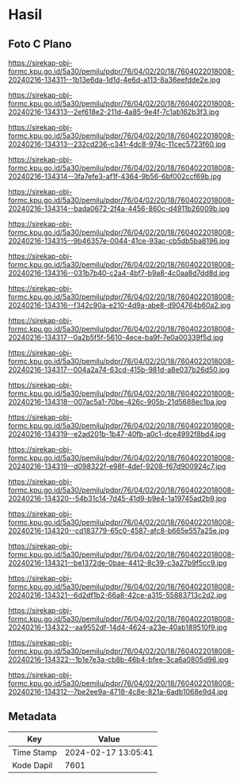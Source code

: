 # Hasil

## Foto C Plano

https://sirekap-obj-formc.kpu.go.id/5a30/pemilu/pdpr/76/04/02/20/18/7604022018008-20240216-134311--1b13e6da-1d1d-4e6d-a113-8a36eefdde2e.jpg

https://sirekap-obj-formc.kpu.go.id/5a30/pemilu/pdpr/76/04/02/20/18/7604022018008-20240216-134313--2ef618e2-211d-4a85-9e4f-7c1ab162b3f3.jpg

https://sirekap-obj-formc.kpu.go.id/5a30/pemilu/pdpr/76/04/02/20/18/7604022018008-20240216-134313--232cd236-c341-4dc8-974c-11cec5723f60.jpg

https://sirekap-obj-formc.kpu.go.id/5a30/pemilu/pdpr/76/04/02/20/18/7604022018008-20240216-134314--3fa7efe3-af1f-4364-9b56-6bf002ccf69b.jpg

https://sirekap-obj-formc.kpu.go.id/5a30/pemilu/pdpr/76/04/02/20/18/7604022018008-20240216-134314--bada0672-2f4a-4456-860c-d4911b26009b.jpg

https://sirekap-obj-formc.kpu.go.id/5a30/pemilu/pdpr/76/04/02/20/18/7604022018008-20240216-134315--9b46357e-0044-41ce-93ac-cb5db5ba8196.jpg

https://sirekap-obj-formc.kpu.go.id/5a30/pemilu/pdpr/76/04/02/20/18/7604022018008-20240216-134316--031b7b40-c2a4-4bf7-b9a8-4c0aa8d7dd8d.jpg

https://sirekap-obj-formc.kpu.go.id/5a30/pemilu/pdpr/76/04/02/20/18/7604022018008-20240216-134316--f342c90a-e210-4d9a-abe8-d904764b60a2.jpg

https://sirekap-obj-formc.kpu.go.id/5a30/pemilu/pdpr/76/04/02/20/18/7604022018008-20240216-134317--0a2b5f5f-5610-4ece-ba9f-7e0a00339f5d.jpg

https://sirekap-obj-formc.kpu.go.id/5a30/pemilu/pdpr/76/04/02/20/18/7604022018008-20240216-134317--004a2a74-63cd-415b-981d-a8e037b26d50.jpg

https://sirekap-obj-formc.kpu.go.id/5a30/pemilu/pdpr/76/04/02/20/18/7604022018008-20240216-134318--007ac5a1-70be-426c-905b-21d5688ec1ba.jpg

https://sirekap-obj-formc.kpu.go.id/5a30/pemilu/pdpr/76/04/02/20/18/7604022018008-20240216-134319--e2ad201b-1b47-40fb-a0c1-dce4992f8bd4.jpg

https://sirekap-obj-formc.kpu.go.id/5a30/pemilu/pdpr/76/04/02/20/18/7604022018008-20240216-134319--d098322f-e98f-4def-9208-f67d900924c7.jpg

https://sirekap-obj-formc.kpu.go.id/5a30/pemilu/pdpr/76/04/02/20/18/7604022018008-20240216-134320--54b31c14-7d45-41d9-b9e4-1a19745ad2b9.jpg

https://sirekap-obj-formc.kpu.go.id/5a30/pemilu/pdpr/76/04/02/20/18/7604022018008-20240216-134320--cd183779-65c0-4587-afc8-b665e557a25e.jpg

https://sirekap-obj-formc.kpu.go.id/5a30/pemilu/pdpr/76/04/02/20/18/7604022018008-20240216-134321--be1372de-0bae-4412-8c39-c3a27b9f5cc9.jpg

https://sirekap-obj-formc.kpu.go.id/5a30/pemilu/pdpr/76/04/02/20/18/7604022018008-20240216-134321--6d2df1b2-66a8-42ce-a315-55883713c2d2.jpg

https://sirekap-obj-formc.kpu.go.id/5a30/pemilu/pdpr/76/04/02/20/18/7604022018008-20240216-134322--aa9552df-14d4-4624-a23e-40ab189510f9.jpg

https://sirekap-obj-formc.kpu.go.id/5a30/pemilu/pdpr/76/04/02/20/18/7604022018008-20240216-134322--1b1e7e3a-cb8b-46b4-bfee-3ca6a0805d96.jpg

https://sirekap-obj-formc.kpu.go.id/5a30/pemilu/pdpr/76/04/02/20/18/7604022018008-20240216-134312--7be2ee9a-4718-4c8e-821a-6adb1068e9d4.jpg


## Metadata

| Key        | Value               |
| ---------- | ------------------- |
| Time Stamp | 2024-02-17 13:05:41 |
| Kode Dapil | 7601                |



